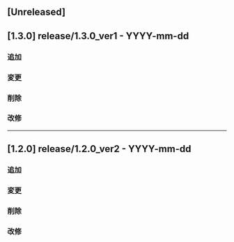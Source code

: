 ## [Unreleased]

## [1.3.0] release/1.3.0_ver1 - YYYY-mm-dd
### 追加

### 変更

### 削除

### 改修
---
## [1.2.0] release/1.2.0_ver2 - YYYY-mm-dd
### 追加

### 変更

### 削除

### 改修
